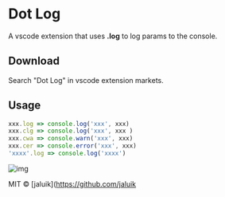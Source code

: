 # Dot Log

A vscode extension that uses **.log** to log params to the console.

## Download

Search "Dot Log" in vscode extension markets.

## Usage

```javascript
xxx.log => console.log('xxx', xxx)
xxx.clg => console.log('xxx', xxx )
xxx.cwa => console.warn('xxx', xxx)
xxx.cer => console.error('xxx', xxx)
'xxxx'.log => console.log('xxxx')
```

![img](https://raw.githubusercontent.com/jaluik/dot-log/master/public/show.gif)

MIT © [jaluik](https://github.com/jaluik
